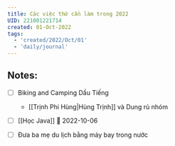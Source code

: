 ```yaml
---
title: Các việc thứ cần làm trong 2022
UID: 221001221714
created: 01-Oct-2022
tags:
  - 'created/2022/Oct/01'
  - 'daily/journal'
---
```

## Notes:
- [ ] Biking and Camping Dầu Tiếng
	- [[Trịnh Phi Hùng|Hùng Trịnh]] và Dung rủ nhóm
- [ ] [[Học Java]] 🛫 2022-10-06 
- [ ] Đưa ba mẹ du lịch bằng máy bay trong nước

